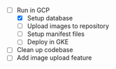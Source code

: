 - [ ] Run in GCP
    - [x] Setup database
    - [ ] Upload images to repository
    - [ ] Setup manifest files
    - [ ] Deploy in GKE
- [ ] Clean up codebase
- [ ] Add image upload feature